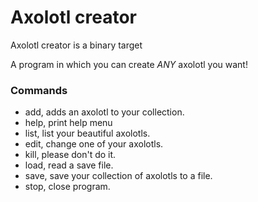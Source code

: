 # Axolotl creator

Axolotl creator is a binary target

A program in which you can create *ANY* axolotl you want!

### Commands
- add, adds an axolotl to your collection.
- help, print help menu
- list, list your beautiful axolotls.
- edit, change one of your axolotls.
- kill, please don't do it.
- load, read a save file.
- save, save your collection of axolotls to a file.
- stop, close program.